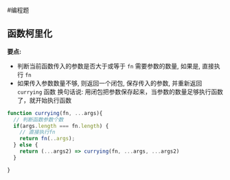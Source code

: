 #编程题
## 函数柯里化
**要点:**
- 判断当前函数传入的参数是否大于或等于 `fn` 需要参数的数量, 如果是, 直接执行 `fn`
- 如果传入参数数量不够, 则返回一个闭包, 保存传入的参数, 并重新返回 `currying` 函数
换句话说: 用闭包把参数保存起来，当参数的数量足够执行函数了，就开始执行函数
```javascript
function currying(fn, ...args){
  // 判断函数参数个数
  if(args.length === fn.length) {
    // 直接执行fn
	return fn(..args);
  } else {
    return (...args2) => currying(fn, ...args, ...args2)
  }

}
```